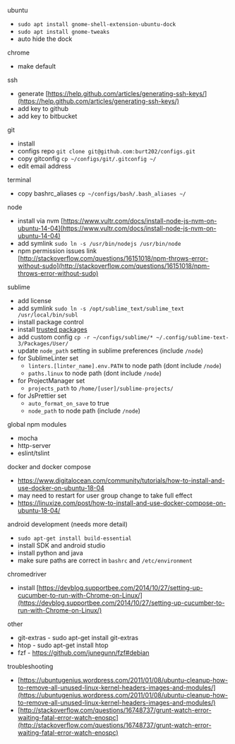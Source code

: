 ubuntu
  - `sudo apt install gnome-shell-extension-ubuntu-dock`
  - `sudo apt install gnome-tweaks`
  - auto hide the dock

chrome
  - make default

ssh
  - generate [https://help.github.com/articles/generating-ssh-keys/](https://help.github.com/articles/generating-ssh-keys/)
  - add key to github
  - add key to bitbucket

git
  - install
  - configs repo `git clone git@github.com:burt202/configs.git`
  - copy gitconfig `cp ~/configs/git/.gitconfig ~/`
  - edit email address

terminal
  - copy bashrc_aliases `cp ~/configs/bash/.bash_aliases ~/`

node
  - install via nvm [https://www.vultr.com/docs/install-node-js-nvm-on-ubuntu-14-04](https://www.vultr.com/docs/install-node-js-nvm-on-ubuntu-14-04)
  - add symlink `sudo ln -s /usr/bin/nodejs /usr/bin/node`
  - npm permission issues link [http://stackoverflow.com/questions/16151018/npm-throws-error-without-sudo](http://stackoverflow.com/questions/16151018/npm-throws-error-without-sudo)

sublime
  - add license
  - add symlink `sudo ln -s /opt/sublime_text/sublime_text /usr/local/bin/subl`
  - install package control
  - install [trusted packages](https://github.com/burt202/configs/blob/master/sublime/trusted-packages)
  - add custom config `cp -r ~/configs/sublime/* ~/.config/sublime-text-3/Packages/User/`
  - update `node_path` setting in sublime preferences (include `/node`)
  - for SublimeLinter set
    - `linters.[linter_name].env.PATH` to node path (dont include `/node`)
    - `paths.linux` to node path (dont include `/node`)
  - for ProjectManager set
    - `projects_path` to `/home/[user]/sublime-projects/`
  - for JsPrettier set
    - `auto_format_on_save` to true
    - `node_path` to node path (include `/node`)

global npm modules
  - mocha
  - http-server
  - eslint/tslint

docker and docker compose
  - https://www.digitalocean.com/community/tutorials/how-to-install-and-use-docker-on-ubuntu-18-04
  - may need to restart for user group change to take full effect
  - https://linuxize.com/post/how-to-install-and-use-docker-compose-on-ubuntu-18-04/

android development (needs more detail)
  - `sudo apt-get install build-essential`
  - install SDK and android studio
  - install python and java
  - make sure paths are correct in `bashrc` and `/etc/environment`

chromedriver
  - install [https://devblog.supportbee.com/2014/10/27/setting-up-cucumber-to-run-with-Chrome-on-Linux/](https://devblog.supportbee.com/2014/10/27/setting-up-cucumber-to-run-with-Chrome-on-Linux/)

other
  - git-extras - sudo apt-get install git-extras
  - htop - sudo apt-get install htop
  - fzf - https://github.com/junegunn/fzf#debian

troubleshooting
  - [https://ubuntugenius.wordpress.com/2011/01/08/ubuntu-cleanup-how-to-remove-all-unused-linux-kernel-headers-images-and-modules/](https://ubuntugenius.wordpress.com/2011/01/08/ubuntu-cleanup-how-to-remove-all-unused-linux-kernel-headers-images-and-modules/)
  - [http://stackoverflow.com/questions/16748737/grunt-watch-error-waiting-fatal-error-watch-enospc](http://stackoverflow.com/questions/16748737/grunt-watch-error-waiting-fatal-error-watch-enospc)

